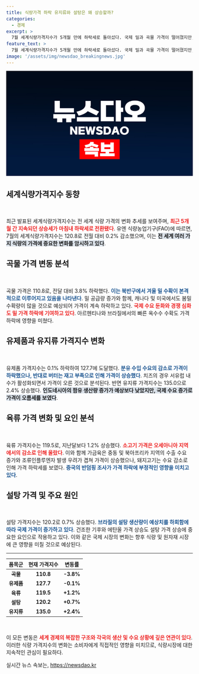 ```yaml
---
title: 식량가격 하락 유지류와 설탕은 왜 상승할까?
categories:
  - 경제
excerpt: >
  7월 세계식량가격지수가 5개월 만에 하락세로 돌아섰다. 국제 밀과 곡물 가격이 떨어졌지만, 유지류와 설탕은 상승세를 이어가며 소비자들의 주목을 받고 있다.
feature_text: >
  7월 세계식량가격지수가 5개월 만에 하락세로 돌아섰다. 국제 밀과 곡물 가격이 떨어졌지만, 유지류와 설탕은 상승세를 이어가며 소비자들의 주목을 받고 있다.
image: '/assets/img/newsdao_breakingnews.jpg'
---
```


<p><img src="/assets/img/newsdao_breakingnews.jpg" alt="firstkoreanews 속보" /></p>

<h2 data-ke-size="size26">세계식량가격지수 동향</h2>

<p data-ke-size="size16">&nbsp;</p>

<p>최근 발표된 세계식량가격지수는 전 세계 식량 가격의 변화 추세를 보여주며, <b><span style="color: #ee2323;">최근 5개월 간 지속되던 상승세가 마침내 하락세로 전환됐다</span></b>. 유엔 식량농업기구(FAO)에 따르면, 7월의 세계식량가격지수는 120.8로 전월 대비 0.2% 감소했으며, 이는 <b><span style="background-color: #21538527;">전 세계 여러 가지 식량의 가격에 중요한 변화를 암시하고 있다</span></b>.</p>

<h2 data-ke-size="size26">곡물 가격 변동 분석</h2>

<p data-ke-size="size16">&nbsp;</p>

<p>곡물 가격은 110.8로, 전달 대비 3.8% 하락했다. <b><span style="color: #1a5490;">이는 북반구에서 겨울 밀 수확이 본격적으로 이루어지고 있음을 나타낸다</span></b>. 밀 공급량 증가와 함께, 캐나다 및 미국에서도 봄밀 수확량이 많을 것으로 예상되어 가격이 계속 하락하고 있다. <b><span style="color: #ee2323;">국제 수요 둔화와 경쟁 심화도 밀 가격 하락에 기여하고 있다</span></b>. 아르헨티나와 브라질에서의 빠른 옥수수 수확도 가격 하락에 영향을 미쳤다.</p>

<h2 data-ke-size="size26">유제품과 유지류 가격지수 변화</h2>

<p data-ke-size="size16">&nbsp;</p>

<p>유제품 가격지수는 0.1% 하락하여 127.7에 도달했다. <b><span style="color: #1a5490;">분유 수입 수요의 감소로 가격이 하락했으나, 반대로 버터는 재고 부족으로 인해 가격이 상승했다</span></b>. 치즈의 경우 서유럽 내수가 활성화되면서 가격이 오른 것으로 분석된다. 반면 유지류 가격지수는 135.0으로 2.4% 상승했다. <b><span style="background-color: #21538527;">인도네시아의 팜유 생산량 증가가 예상보다 낮았지만, 국제 수요 증가로 가격이 오름세를 보였다</span></b>.</p>

<h2 data-ke-size="size26">육류 가격 변화 및 요인 분석</h2>

<p data-ke-size="size16">&nbsp;</p>

<p>육류 가격지수는 119.5로, 지난달보다 1.2% 상승했다. <b><span style="color: #ee2323;">소고기 가격은 오세아니아 지역에서의 감소로 인해 올랐다</span></b>. 이와 함께 가금육은 중동 및 북아프리카 지역의 수출 수요 증가와 조류인플루엔자 발생 우려가 겹쳐 가격이 상승했으나, 돼지고기는 수요 감소로 인해 가격 하락세를 보였다. <b><span style="color: #1a5490;">중국의 반덤핑 조사가 가격 하락에 부정적인 영향을 미치고 있다</span></b>.</p>

<h2 data-ke-size="size26">설탕 가격 및 주요 원인</h2>

<p data-ke-size="size16">&nbsp;</p>

<p>설탕 가격지수는 120.2로 0.7% 상승했다. <b><span style="color: #1a5490;">브라질의 설탕 생산량이 예상치를 하회함에 따라 국제 가격이 증가하고 있다</span></b>. 건조한 기후와 에탄올 가격 상승도 설탕 가격 상승에 중요한 요인으로 작용하고 있다. 이와 같은 국제 시장의 변화는 향후 식량 및 원자재 시장에 큰 영향을 미칠 것으로 예상된다.</p>

<hr>

<table style="width: 100%; border-collapse: collapse;">
    <thead>
        <tr>
            <th style="text-align: center;"><b>품목군</b></th>
            <th style="text-align: center;"><b>현재 가격지수</b></th>
            <th style="text-align: center;"><b>변동률</b></th>
        </tr>
    </thead>
    <tbody>
        <tr>
            <td style="text-align: center; height: 17px;"><b>곡물</b></td>
            <td style="text-align: center; height: 17px;"><b>110.8</b></td>
            <td style="text-align: center; height: 17px;"><b>-3.8%</b></td>
        </tr>
        <tr>
            <td style="text-align: center; height: 17px;"><b>유제품</b></td>
            <td style="text-align: center; height: 17px;"><b>127.7</b></td>
            <td style="text-align: center; height: 17px;"><b>-0.1%</b></td>
        </tr>
        <tr>
            <td style="text-align: center; height: 17px;"><b>육류</b></td>
            <td style="text-align: center; height: 17px;"><b>119.5</b></td>
            <td style="text-align: center; height: 17px;"><b>+1.2%</b></td>
        </tr>
        <tr>
            <td style="text-align: center; height: 17px;"><b>설탕</b></td>
            <td style="text-align: center; height: 17px;"><b>120.2</b></td>
            <td style="text-align: center; height: 17px;"><b>+0.7%</b></td>
        </tr>
        <tr>
            <td style="text-align: center; height: 17px;"><b>유지류</b></td>
            <td style="text-align: center; height: 17px;"><b>135.0</b></td>
            <td style="text-align: center; height: 17px;"><b>+2.4%</b></td>
        </tr>
    </tbody>
</table>

<p data-ke-size="size16">&nbsp;</p>

<p>이 모든 변동은 <b><span style="color: #ee2323;">세계 경제의 복잡한 구조와 각국의 생산 및 수요 상황에 깊은 연관이 있다</span></b>. 이러한 식량 가격지수의 변화는 소비자에게 직접적인 영향을 미치므로, 식량시장에 대한 지속적인 관심이 필요하다.</p>
실시간 뉴스 속보는, <a href="https://newsdao.kr" rel="dofollow">https://newsdao.kr</a>


